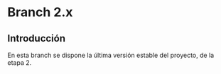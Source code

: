# Branch 2.x

## Introducción

En esta branch se dispone la última versión estable del proyecto, de la etapa 2.
